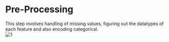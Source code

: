 # Pre-Processing
This step involves handling of missing values, figuring out the datatypes of each feature and also encoding categorical.		
![1](https://github.com/Gouravdeep-Singh/Restaurant-Recommendation-System/assets/104523395/fbc00e4b-1572-4128-8ef1-707a928b1950)

